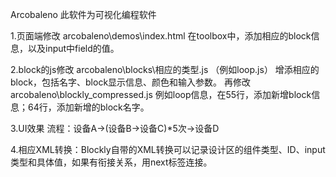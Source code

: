 Arcobaleno
此软件为可视化编程软件

1.页面端修改 arcobaleno\demos\index.html 在toolbox中，添加相应的block信息，以及input中field的值。

2.block的js修改 arcobaleno\blocks\相应的类型.js （例如loop.js） 增添相应的block，包括名字、block显示信息、颜色和输入参数。 再修改arcobaleno\blockly_compressed.js 例如loop信息，在55行，添加新增block信息；64行，添加新增的block名字。

3.UI效果 流程：设备A->(设备B->设备C)*5次->设备D

4.相应XML转换：Blockly自带的XML转换可以记录设计区的组件类型、ID、input类型和具体值，如果有衔接关系，用next标签连接。
